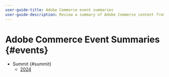```yaml
---
user-guide-title: Adobe Commerce event summaries
user-guide-description: Review a summary of Adobe Commerce content from Adobe events.
---
```


# Adobe Commerce Event Summaries {#events}

+ Summit {#summit}
  + [2024](summit/2024.md)
